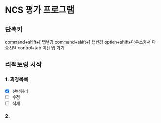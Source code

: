 # NCS 평가 프로그램

## 단축키

command+shift+[ 탭변경
command+shift+] 탭변경
option+shift+마우스커서 다중선택
control+tab 이전 탭 가기

## 리팩토링 시작

### 1. 과정목록

- [x] 한방쿼리
- [ ] 수정
- [ ] 삭제

### 2. 